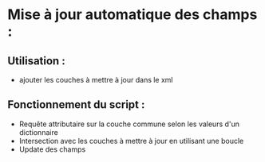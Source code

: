 # Mise à jour automatique des champs : 

## Utilisation : 
- ajouter les couches à mettre à jour dans le xml

## Fonctionnement du script : 
- Requête attributaire sur la couche commune selon les valeurs d'un dictionnaire 
- Intersection avec les couches à mettre à jour en utilisant une boucle
- Update des champs
